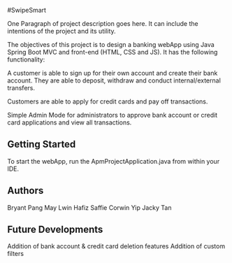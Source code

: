 #SwipeSmart

One Paragraph of project description goes here. It can include the intentions of the project and its utility.

The objectives of this project is to design a banking webApp using Java Spring Boot MVC and front-end (HTML, CSS and JS). It has the following functionality:

A customer is able to sign up for their own account and create their bank account. They are able to deposit, withdraw and conduct internal/external transfers. 

Customers are able to apply for credit cards and pay off transactions.

Simple Admin Mode for administrators to approve bank account or credit card applications and view all transactions.

## Getting Started

To start the webApp, run the ApmProjectApplication.java from within your IDE.

## Authors

Bryant Pang
May Lwin 
Hafiz Saffie 
Corwin Yip 
Jacky Tan 


## Future Developments

Addition of bank account & credit card deletion features
Addition of custom filters


